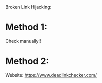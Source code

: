 Broken Link Hijacking:

# Method 1:
Check manually!!

# Method 2:
Website: https://www.deadlinkchecker.com/
